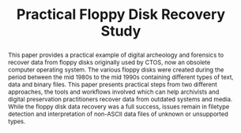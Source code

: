 ---
abstract: This paper provides a practical example of digital archeology and forensics
  to recover data from floppy disks originally used by CTOS, now an obsolete computer
  operating system. The various floppy disks were created during the period between
  the mid 1980s to the mid 1990s containing different types of text, data and binary
  files. This paper presents practical steps from two different approaches, the tools
  and workflows involved which can help archivists and digital preservation practitioners
  recover data from outdated systems and media. While the floppy disk data recovery
  was a full success, issues remain in filetype detection and interpretation of non-ASCII
  data files of unknown or unsupported types.
creators:
- von Suchodoletz, Dirk
- Schneider, Richard
- Cochrance, Euan
- Schmidt, David
date: null
document_url: https://services.phaidra.univie.ac.at/api/object/o:293839/download
grand_parent: iPRES
institutions: []
keywords:
- ischool
- toronto
- canada
- digital archeology
- floppy disks
- data recovery
landing_page_url: https://phaidra.univie.ac.at/o:293839
language: eng
layout: publication
license: CC BY-NC-SA 3.0 AT
notes_url: null
parent: iPRES 2012
presentation_url: null
publication_type: paper
size: 2426557
source_name: iPRES
title: Practical Floppy Disk Recovery Study
year: 2012
---
